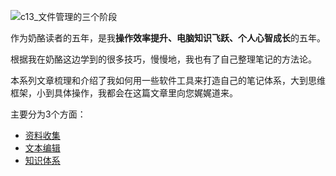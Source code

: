 ![c13_文件管理的三个阶段](https://picture-cloud-master.oss-cn-hangzhou.aliyuncs.com/img202307291909777.png)

作为奶酪读者的五年，是我**操作效率提升、电脑知识飞跃、个人心智成长**的五年。

根据我在奶酪这边学到的很多技巧，慢慢地，我也有了自己整理笔记的方法论。

本系列文章梳理和介绍了我如何用一些软件工具来打造自己的笔记体系，大到思维框架，小到具体操作，我都会在这篇文章里向您娓娓道来。

主要分为3个方面：

- [资料收集](.\01_资料收集.md)
- [文本编辑](.\02_文本编辑.md)
- [知识体系](.\03_知识体系.md)